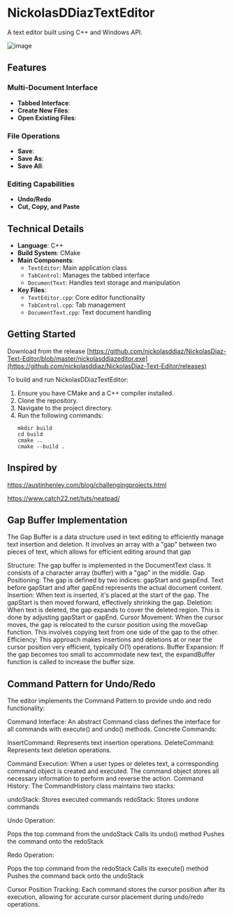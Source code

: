 # NickolasDDiazTextEditor

A text editor built using C++ and Windows API.

![image](https://github.com/user-attachments/assets/c97cb56a-fb64-4857-b79d-3186279850f8)

## Features

### Multi-Document Interface
- **Tabbed Interface**:
- **Create New Files**: 
- **Open Existing Files**: 

### File Operations
- **Save**:
- **Save As**: 
- **Save All**:

### Editing Capabilities
- **Undo/Redo**
- **Cut, Copy, and Paste**

## Technical Details

- **Language**: C++
- **Build System**: CMake
- **Main Components**:
  - `TextEditor`: Main application class
  - `TabControl`: Manages the tabbed interface
  - `DocumentText`: Handles text storage and manipulation
- **Key Files**:
  - `TextEditor.cpp`: Core editor functionality
  - `TabControl.cpp`: Tab management
  - `DocumentText.cpp`: Text document handling

## Getting Started
Download from the release [https://github.com/nickolasddiaz/NickolasDiaz-Text-Editor/blob/master/nickolasddiazeditor.exe](https://github.com/nickolasddiaz/NickolasDiaz-Text-Editor/releases)

To build and run NickolasDDiazTextEditor:

1. Ensure you have CMake and a C++ compiler installed.
2. Clone the repository.
3. Navigate to the project directory.
4. Run the following commands:
   ```
   mkdir build
   cd build
   cmake ..
   cmake --build .
   ```
## Inspired by
https://austinhenley.com/blog/challengingprojects.html

https://www.catch22.net/tuts/neatpad/

   
## Gap Buffer Implementation
The Gap Buffer is a data structure used in text editing to efficiently manage text insertion and deletion. It involves an array with a "gap" between two pieces of text, which allows for efficient editing around that gap

Structure: The gap buffer is implemented in the DocumentText class. It consists of a character array (buffer) with a "gap" in the middle.
Gap Positioning: The gap is defined by two indices: gapStart and gaspEnd. Text before gapStart and after gapEnd represents the actual document content.
Insertion: When text is inserted, it's placed at the start of the gap. The gapStart is then moved forward, effectively shrinking the gap.
Deletion: When text is deleted, the gap expands to cover the deleted region. This is done by adjusting gapStart or gapEnd.
Cursor Movement: When the cursor moves, the gap is relocated to the cursor position using the moveGap function. This involves copying text from one side of the gap to the other.
Efficiency: This approach makes insertions and deletions at or near the cursor position very efficient, typically O(1) operations.
Buffer Expansion: If the gap becomes too small to accommodate new text, the expandBuffer function is called to increase the buffer size.

## Command Pattern for Undo/Redo
The editor implements the Command Pattern to provide undo and redo functionality:

Command Interface: An abstract Command class defines the interface for all commands with execute() and undo() methods.
Concrete Commands:

InsertCommand: Represents text insertion operations.
DeleteCommand: Represents text deletion operations.


Command Execution: When a user types or deletes text, a corresponding command object is created and executed. The command object stores all necessary information to perform and reverse the action.
Command History: The CommandHistory class maintains two stacks:

undoStack: Stores executed commands
redoStack: Stores undone commands


Undo Operation:

Pops the top command from the undoStack
Calls its undo() method
Pushes the command onto the redoStack


Redo Operation:

Pops the top command from the redoStack
Calls its execute() method
Pushes the command back onto the undoStack


Cursor Position Tracking: Each command stores the cursor position after its execution, allowing for accurate cursor placement during undo/redo operations.
